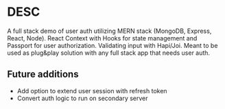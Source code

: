 # DESC

A full stack demo of user auth utilizing MERN stack (MongoDB, Express, React, Node). React Context with Hooks for state management and Passport for user authorization. Validating input with Hapi/Joi. Meant to be used as plug&play solution with any full stack app that needs user auth.

## Future additions

-   Add option to extend user session with refresh token
-   Convert auth logic to run on secondary server
